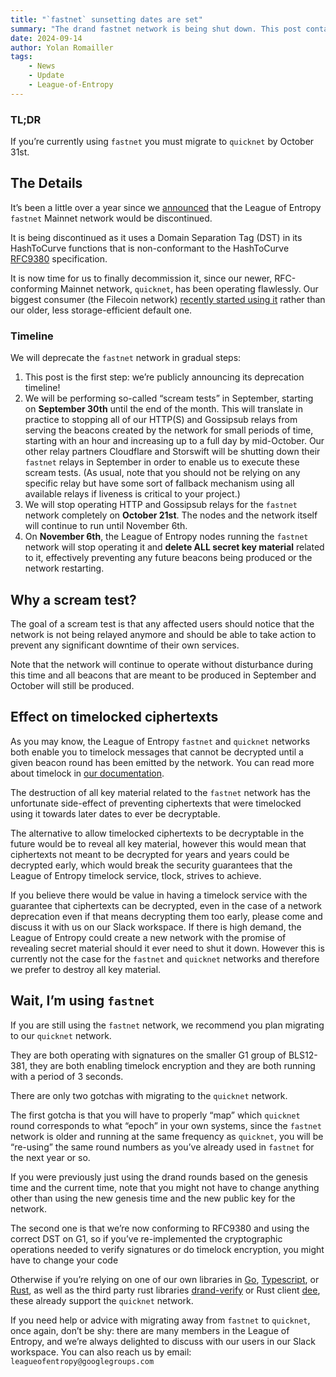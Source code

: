 ```yaml
---
title: "`fastnet` sunsetting dates are set"
summary: "The drand fastnet network is being shut down. This post contains the dates and other important information."
date: 2024-09-14
author: Yolan Romailler
tags:
    - News
    - Update
    - League-of-Entropy
---
```


### TL;DR

If you’re currently using `fastnet` you must migrate to `quicknet` by October 31st.

<!-- truncate -->

## The Details

It’s been a little over a year since we [announced](https://drand.love/blog/fastnet-is-being-sunset-long-live-quicknet) that the League of Entropy `fastnet` Mainnet network would be discontinued.

It is being discontinued as it uses a Domain Separation Tag (DST) in its HashToCurve functions that is non-conformant to the HashToCurve [RFC9380](https://datatracker.ietf.org/doc/html/rfc9380) specification.

It is now time for us to finally decommission it, since our newer, RFC-conforming Mainnet network, `quicknet`, has been operating flawlessly.
Our biggest consumer (the Filecoin network) [recently started using it](https://github.com/drand/FIPs/blob/master/FIPS/fip-0063.md) rather than our older, less storage-efficient default one.

### Timeline

We will deprecate the `fastnet` network in gradual steps:

1. This post is the first step: we’re publicly announcing its deprecation timeline!
2. We will be performing so-called “scream tests” in September, starting on **September 30th** until the end of the month.
   This will translate in practice to stopping all of our HTTP(S) and Gossipsub relays from serving the beacons created by the network for small periods of time, starting with an hour and increasing up to a full day by mid-October.
   Our other relay partners Cloudflare and Storswift will be shutting down their `fastnet` relays in September in order to enable us to execute these scream tests.
   (As usual, note that you should not be relying on any specific relay but have some sort of fallback mechanism using all available relays if liveness is critical to your project.)
3. We will stop operating HTTP and Gossipsub relays for the `fastnet` network completely on **October 21st**. The nodes and the network itself will continue to run until November 6th.
4. On **November 6th**, the League of Entropy nodes running the `fastnet` network will stop operating it and **delete ALL secret key material** related to it, effectively preventing any future beacons being produced or the network restarting.

## Why a scream test?
The goal of a scream test is that any affected users should notice that the network is not being relayed anymore and should be able to take action to prevent any significant downtime of their own services.

Note that the network will continue to operate without disturbance during this time and all beacons that are meant to be produced in September and October will still be produced.

## Effect on timelocked ciphertexts

As you may know, the League of Entropy `fastnet` and `quicknet` networks both enable you to timelock messages that cannot be decrypted until a given beacon round has been emitted by the network. You can read more about timelock in [our documentation](https://docs.drand.love/docs/concepts/2-4-concepts-timelock-encryption).

The destruction of all key material related to the `fastnet` network has the unfortunate side-effect of preventing ciphertexts that were timelocked using it towards later dates to ever be decryptable.

The alternative to allow timelocked ciphertexts to be decryptable in the future would be to reveal all key material, however this would mean that ciphertexts not meant to be decrypted for years and years could be decrypted early, which would break the security guarantees that the League of Entropy timelock service, tlock, strives to achieve.

If you believe there would be value in having a timelock service with the guarantee that ciphertexts can be decrypted, even in the case of a network deprecation even if that means decrypting them too early, please come and discuss it with us on our Slack workspace.
If there is high demand, the League of Entropy could create a new network with the promise of revealing secret material should it ever need to shut it down.
However this is currently not the case for the `fastnet` and `quicknet` networks and therefore we prefer to destroy all key material.

## Wait, I’m using `fastnet`

If you are still using the `fastnet` network, we recommend you plan migrating to our `quicknet` network.

They are both operating with signatures on the smaller G1 group of BLS12-381, they are both enabling timelock encryption and they are both running with a period of 3 seconds.

There are only two gotchas with migrating to the `quicknet` network.

The first gotcha is that you will have to properly “map” which `quicknet` round corresponds to what “epoch” in your own systems, since the `fastnet` network is older and running at the same frequency as `quicknet`, you will be “re-using” the same round numbers as you’ve already used in `fastnet` for the next year or so.

If you were previously just using the drand rounds based on the genesis time and the current time, note that you might not have to change anything other than using the new genesis time and the new public key for the network.

The second one is that we’re now conforming to RFC9380 and using the correct DST on G1, so if you’ve re-implemented the cryptographic operations needed to verify signatures or do timelock encryption, you might have to change your code

Otherwise if you’re relying on one of our own libraries in [Go](https://github.com/drand/go-clients), [Typescript](https://github.com/drand/drand-client), or [Rust](https://github.com/randa-mu/drand-client-rs), as well as the third party rust libraries [drand-verify](https://github.com/noislabs/drand-verify/) or Rust client [dee](https://github.com/thibmeu/drand-rs), these already support the `quicknet` network.

If you need help or advice with migrating away from `fastnet` to `quicknet`, once again, don’t be shy: there are many members in the League of Entropy, and we’re always delighted to discuss with our users in our Slack workspace.
You can also reach us by email: `leagueofentropy@googlegroups.com`
